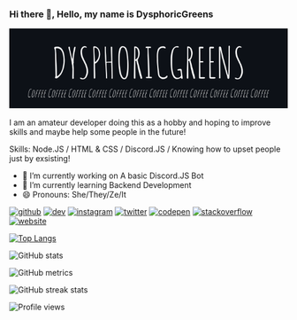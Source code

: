 ### Hi there 👋, Hello, my name is DysphoricGreens
![](https://github.com/DysphoricGreens/DysphoricGreens/blob/main/DYsphoricGreens.png)

I am an amateur developer doing this as a hobby and hoping to improve skills and maybe help some people in the future!

Skills: Node.JS / HTML & CSS / Discord.JS / Knowing how to upset people just by exsisting!

- 🔭 I’m currently working on A basic Discord.JS Bot 
- 🌱 I’m currently learning Backend Development 
- 😄 Pronouns: She/They/Ze/It 


[<img src='https://cdn.jsdelivr.net/npm/simple-icons@3.0.1/icons/github.svg' alt='github' height='40'>](https://github.com/DysphoricGreens)  [<img src='https://cdn.jsdelivr.net/npm/simple-icons@3.0.1/icons/dev-dot-to.svg' alt='dev' height='40'>](https://dev.to/DysphoricGreens)  [<img src='https://cdn.jsdelivr.net/npm/simple-icons@3.0.1/icons/instagram.svg' alt='instagram' height='40'>](https://www.instagram.com/DysphoricGreens/)  [<img src='https://cdn.jsdelivr.net/npm/simple-icons@3.0.1/icons/twitter.svg' alt='twitter' height='40'>](https://twitter.com/DysphoricGreens)  [<img src='https://cdn.jsdelivr.net/npm/simple-icons@3.0.1/icons/codepen.svg' alt='codepen' height='40'>](https://codepen.io/DysphoricGreens)  [<img src='https://cdn.jsdelivr.net/npm/simple-icons@3.0.1/icons/stackoverflow.svg' alt='stackoverflow' height='40'>](https://stackoverflow.com/users/13805136)  [<img src='https://cdn.jsdelivr.net/npm/simple-icons@3.0.1/icons/icloud.svg' alt='website' height='40'>](https://dysphoricgreens.github.io/)  

[![Top Langs](https://github-readme-stats.vercel.app/api/top-langs/?username=DysphoricGreens)](https://github.com/anuraghazra/github-readme-stats)

![GitHub stats](https://github-readme-stats.vercel.app/api?username=DysphoricGreens&show_icons=true)  

![GitHub metrics](https://metrics.lecoq.io/DysphoricGreens)  

![GitHub streak stats](https://github-readme-streak-stats.herokuapp.com/?user=DysphoricGreens)  

![Profile views](https://gpvc.arturio.dev/DysphoricGreens)  
